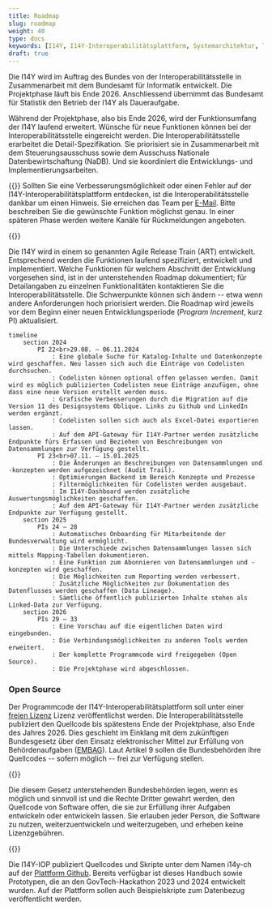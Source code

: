 ```yaml
---
title: Roadmap
slug: roadmap
weight: 40
type: docs
keywords: [I14Y, I14Y-Interoperabilitätsplattform, Systemarchitektur, Technik, Datenbank, Entwicklung, Roadmap, Agile Release Train (ART)]
draft: true
---
```


Die I14Y wird im Auftrag des Bundes von der Interoperabilitätsstelle in Zusammenarbeit mit dem Bundesamt für Informatik entwickelt. Die Projektphase läuft bis Ende 2026. Anschliessend übernimmt das Bundesamt für Statistik den Betrieb der I14Y als Daueraufgabe. 

Während der Projektphase, also bis Ende 2026, wird der Funktionsumfang der I14Y laufend erweitert. Wünsche für neue Funktionen können bei der Interoperabilitätsstelle eingereicht werden. Die Interoperabilitätsstelle erarbeitet die Detail-Spezifikation. Sie priorisiert sie in Zusammenarbeit mit dem Steuerungsausschuss sowie dem Ausschuss Nationale Datenbewirtschaftung (NaDB). Und sie koordiniert die Entwicklungs- und Implementierungsarbeiten. 

{{<alert title="Ihre Anregungen sind willkommen" color="success">}}
Sollten Sie eine Verbesserungsmöglichkeit oder einen Fehler auf der I14Y-Interoperabilitätsplattform entdecken, ist die Interoperabilitätsstelle dankbar um einen Hinweis. Sie erreichen das Team per [E-Mail](mailto:i14y@bfs.admin.ch). Bitte beschreiben Sie die gewünschte Funktion möglichst genau. In einer späteren Phase werden weitere Kanäle für Rückmeldungen angeboten. 

{{</alert>}}

Die I14Y wird in einem so genannten Agile Release Train (ART) entwickelt. Entsprechend werden die Funktionen laufend spezifiziert, entwickelt und implementiert. Welche Funktionen für welchem Abschnitt der Entwicklung vorgesehen sind, ist in der untenstehenden Roadmap dokumentiert; für Detailangaben zu einzelnen Funktionalitäten kontaktieren Sie die Interoperabilitätsstelle. Die Schwerpunkte können sich ändern -- etwa wenn andere Anforderungen hoch priorisiert werden. Die Roadmap wird jeweils vor dem Beginn einer neuen Entwicklungsperiode (*Program Increment*, kurz PI) aktualisiert. 

```mermaid
timeline
    section 2024
        PI 22<br>29.08. – 06.11.2024
            : Eine globale Suche für Katalog-Inhalte und Datenkonzepte wird geschaffen. Neu lassen sich auch die Einträge von Codelisten durchsuchen. 
            : Codelisten können optional offen gelassen werden. Damit wird es möglich publizierten Codelisten neue Einträge anzufügen, ohne dass eine neue Version erstellt werden muss.
            : Grafische Verbesserungen durch die Migration auf die Version 11 des Designsystems Oblique. Links zu Github und LinkedIn werden ergänzt. 
            : Codelisten sollen sich auch als Excel-Datei exportieren lassen.
            : Auf dem API-Gateway für I14Y-Partner werden zusätzliche Endpunkte fürs Erfassen und Beziehen von Beschreibungen von Datensammlungen zur Verfügung gestellt.
        PI 23<br>07.11. – 15.01.2025
            : Die Änderungen an Beschreibungen von Datensammlungen und -konzepten werden aufgezeichnet (Audit Trail).
            : Optimierungen Backend im Bereich Konzepte und Prozesse
            : Filtermöglichkeiten für Codelisten werden ausgebaut.
            : Im I14Y-Dashboard werden zusätzliche Auswertungsmöglichkeiten geschaffen.
            : Auf dem API-Gateway für I14Y-Partner werden zusätzliche Endpunkte zur Verfügung gestellt.
    section 2025
        PIs 24 – 28
            : Automatisches Onboarding für Mitarbeitende der Bundesverwaltung wird ermöglicht.
            : Die Unterschiede zwischen Datensammlungen lassen sich mittels Mapping-Tabellen dokumentieren. 
            : Eine Funktion zum Abonnieren von Datensammlungen und -konzepten wird geschaffen.
            : Die Möglichkeiten zum Reporting werden verbessert.
            : Zusätzliche Möglichkeiten zur Dokumentation des Datenflusses werden geschaffen (Data Lineage).
            : Sämtliche öffentlich publizierten Inhalte stehen als Linked-Data zur Verfügung.
    section 2026      
        PIs 29 – 33
            : Eine Vorschau auf die eigentlichen Daten wird eingebunden.
            : Die Verbindungsmöglichkeiten zu anderen Tools werden erweitert.
            : Der komplette Programmcode wird freigegeben (Open Source).
            : Die Projektphase wird abgeschlossen. 
```

### Open Source
Der Programmcode der I14Y-Interoperabilitätsplattform soll unter einer [freien Lizenz](https://www.gnu.org/licenses) Lizenz veröffentlichst werden. Die Interoperabilitätsstelle publiziert den Quellcode bis spätestens Ende der Projektphase, also Ende des Jahres 2026. Dies geschieht im Einklang mit dem zukünftigen Bundesgesetz über den Einsatz elektronischer Mittel zur Erfüllung von Behördenaufgaben ([EMBAG](https://www.fedlex.admin.ch/eli/fga/2023/787/de#art_9)). Laut Artikel 9 sollen die Bundesbehörden ihre Quellcodes -- sofern möglich -- frei zur Verfügung stellen. 

{{<card header="Gesetzesgrundlage" title="__Art. 9 Open Source Software__" footer="Bundesgesetz über den Einsatz elektronischer Mittel zur Erfüllung von Behördenaufgaben [(EMBAG)](https://www.fedlex.admin.ch/eli/fga/2023/787/de#art_9)">}}

Die diesem Gesetz unterstehenden Bundesbehörden legen, wenn es möglich und sinnvoll ist und die Rechte Dritter gewahrt werden, den Quellcode von Software offen, die sie zur Erfüllung ihrer Aufgaben entwickeln oder entwickeln lassen. Sie erlauben jeder Person, die Software zu nutzen, weiterzuentwickeln und weiterzugeben, und erheben keine Lizenzgebühren.

{{</card>}}

Die I14Y-IOP publiziert Quellcodes und Skripte unter dem Namen i14y-ch auf der [Plattform Github](https://github.com/i14y-ch). Bereits verfügbar ist dieses Handbuch sowie Prototypen, die an den GovTech-Hackathon 2023 und 2024 entwickelt wurden. Auf der Plattform sollen auch Beispielskripte zum Datenbezug veröffentlicht werden. 